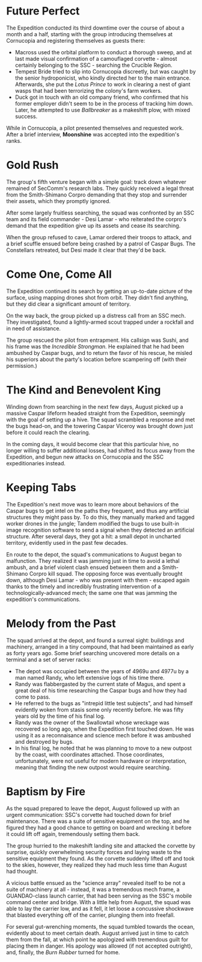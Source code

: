 
# Future Perfect
The Expedition conducted its third downtime over the course of about a month and a half, starting with the group introducing themselves at Cornucopia and registering themselves as guests there:
* Macross used the orbital platform to conduct a thorough sweep, and at last made visual confirmation of a camouflaged corvette - almost certainly belonging to the SSC - searching the Crucible Region.
* Tempest Bride tried to slip into Cornucopia discreetly, but was caught by the senior hydroponicist, who kindly directed her to the main entrance. Afterwards, she put the *Lotus Prince* to work in clearing a nest of giant wasps that had been terrorizing the colony's farm workers.
* Duck got in touch with an old company friend, who confirmed that his former employer didn't seem to be in the process of tracking him down. Later, he attempted to use *Ballbreaker* as a makeshift plow, with mixed success.

While in Cornucopia, a pilot presented themselves and requested work. After a brief interview, **Moonshine** was accepted into the expedition's ranks.

# Gold Rush
The group's fifth venture began with a simple goal: track down whatever remained of SecComm's research labs. They quickly received a legal threat from the Smith-Shimano Corpro demanding that they stop and surrender their assets, which they promptly ignored.

After some largely fruitless searching, the squad was confronted by an SSC team and its field commander - Desi Lamar - who reiterated the corpro's demand that the expedition give up its assets and cease its searching.

When the group refused to cave, Lamar ordered their troops to attack, and a brief scuffle ensued before being crashed by a patrol of Caspar Bugs. The Constellars retreated, but Desi made it clear that they'd be back.

# Come One, Come All

The Expedition continued its search by getting an up-to-date picture of the surface, using mapping drones shot from orbit. They didn't find anything, but they did clear a significant amount of territory.

On the way back, the group picked up a distress call from an SSC mech. They investigated, found a lightly-armed scout trapped under a rockfall and in need of assistance.

The group rescued the pilot from entrapment. His callsign was Sushi, and his frame was the *Incredible Strongman.* He explained that he had been ambushed by Caspar bugs, and to return the favor of his rescue, he misled his superiors about the party's location before scampering off (with their permission.)

# The Kind and Benevolent King

Winding down from searching in the next few days, August picked up a massive Caspar lifeform headed straight from the Expedition, seemingly with the goal of setting up a hive. The squad scrambled a response and met the bugs head-on, and the towering Caspar Viceroy was brought down just before it could reach the clearing.

In the coming days, it would become clear that this particular hive, no longer willing to suffer additional losses, had shifted its focus away from the Expedition, and begun new attacks on Cornucopia and the SSC expeditionaries instead.

# Keeping Tabs

The Expedition's next move was to learn more about behaviors of the Caspar bugs to get intel on the paths they frequent, and thus any artificial structures they might pass by. To do this, they manually marked and tagged worker drones in the jungle; Tandem modified the bugs to use built-in image recognition software to send a signal when they detected an artificial structure. After several days, they got a hit: a small depot in uncharted territory, evidently used in the past few decades.

En route to the depot, the squad's communications to August began to malfunction. They realized it was jamming just in time to avoid a lethal ambush, and a brief violent clash ensued between them and a Smith-Shimano Corpro kill squad. The opposing force was eventually brought down, although Desi Lamar - who was present with them - escaped again thanks to the timely and incredibly frustrating intervention of a technologically-advanced mech; the same one that was jamming the expedition's communications.

# Melody from the Past

The squad arrived at the depot, and found a surreal sight: buildings and machinery, arranged in a tiny compound, that had been maintained as early as forty years ago. Some brief searching uncovered more details on a terminal and a set of server racks:
* The depot was occupied between the years of 4969u and 4977u by a man named Randy, who left extensive logs of his time there.
* Randy was flabbergasted by the current state of Magus, and spent a great deal of his time researching the Caspar bugs and how they had come to pass.
* He referred to the bugs as "intrepid little test subjects", and had himself evidently woken from stasis some only recently before. He was fifty years old by the time of his final log.
* Randy was the owner of the Swallowtail whose wreckage was recovered so long ago, when the Expedition first touched down. He was using it as a reconnaisance and science mech before it was ambushed and destroyed by bugs.
* In his final log, he noted that he was planning to move to a new outpost by the coast, with coordinates attached. Those coordinates, unfortunately, were not useful for modern hardware or interpretation, meaning that finding the new outpost would require searching.

# Baptism by Fire

As the squad prepared to leave the depot, August followed up with an urgent communication: SSC's corvette had touched down for brief maintenance. There was a suite of sensitive equipment on the top, and he figured they had a good chance to getting on board and wrecking it before it could lift off again, tremendously setting them back.

The group hurried to the makeshift landing site and attacked the corvette by surprise, quickly overwhelming security forces and laying waste to the sensitive equipment they found. As the corvette suddenly lifted off and took to the skies, however, they realized they had much less time than August had thought.

A vicious battle ensued as the "science array" revealed itself to be not a suite of machinery at all - instead, it was a tremendous mech frame, a GUANDAO-class launch carrier, that had been serving as the SSC's mobile command center and bridge. With a little help from August, the squad was able to lay the carrier low, and as it fell, it let loose a concussive shockwave that blasted everything off of the carrier, plunging them into freefall.

For several gut-wrenching moments, the squad tumbled towards the ocean, evidently about to meet certain death. August arrived just in time to catch them from the fall, at which point he apologized with tremendous guilt for placing them in danger. His apology was allowed (if not accepted outright), and, finally, the *Burn Rubber* turned for home.